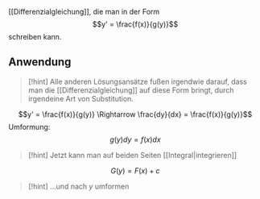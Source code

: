 [[Differenzialgleichung]], die man in der Form
$$y' = \frac{f(x)}{g(y)}$$ schreiben kann.


## Anwendung
> [!hint] Alle anderen Lösungsansätze fußen irgendwie darauf, dass man die [[Differenzialgleichung]] auf diese Form bringt, durch irgendeine Art von Substitution.

$$y' = \frac{f(x)}{g(y)} \Rightarrow \frac{dy}{dx} = \frac{f(x)}{g(y)}$$ Umformung:
$$g(y)dy = f(x)dx$$
> [!hint] Jetzt kann man auf beiden Seiten [[Integral|integrieren]]

$$G(y) = F(x) + c$$

> [!hint] ...und nach $y$ umformen
